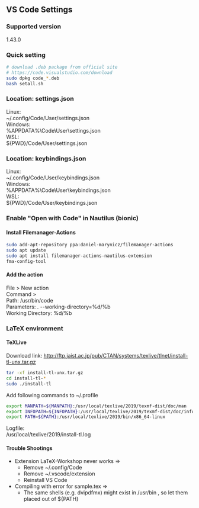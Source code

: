 ## VS Code Settings

### Supported version
1.43.0

### Quick setting
```bash
# download .deb package from official site
# https://code.visualstudio.com/download
sudo dpkg code_*.deb
bash setall.sh
```

### Location: settings.json
Linux:  
~/.config/Code/User/settings.json  
Windows:  
%APPDATA%\Code\User\settings.json  
WSL:  
${PWD}/Code/User/settings.json  

### Location: keybindings.json
Linux:  
~/.config/Code/User/keybindings.json  
Windows:  
%APPDATA%\Code\User\keybindings.json  
WSL:  
${PWD}/Code/User/keybindings.json

### Enable "Open with Code" in Nautilus (bionic)
#### Install Filemanager-Actions
```bash
sudo add-apt-repository ppa:daniel-marynicz/filemanager-actions
sudo apt update
sudo apt install filemanager-actions-nautilus-extension
fma-config-tool
```
#### Add the action
File > New action  
Command >  
Path: /usr/bin/code  
Parameters: . --working-directory=%d/%b  
Working Directory: %d/%b

### LaTeX environment
#### TeXLive
Download link: http://ftp.jaist.ac.jp/pub/CTAN/systems/texlive/tlnet/install-tl-unx.tar.gz 
```bash
tar -xf install-tl-unx.tar.gz
cd install-tl-*
sudo ./install-tl
```
Add following commands to ~/.profile
```bash
export MANPATH=${MANPATH}:/usr/local/texlive/2019/texmf-dist/doc/man
export INFOPATH=${INFOPATH}:/usr/local/texlive/2019/texmf-dist/doc/info
export PATH=${PATH}:/usr/local/texlive/2019/bin/x86_64-linux
```
Logfile:  
/usr/local/texlive/2019/install-tl.log

#### Trouble Shootings
- Extension LaTeX-Workshop never works =>
  - Remove ~/.config/Code
  - Remove ~/.vscode/extension
  - Reinstall VS Code
- Compiling with error for sample.tex =>
  - The same shells (e.g. dvipdfmx) might exist in /usr/bin , so let them placed out of ${PATH}